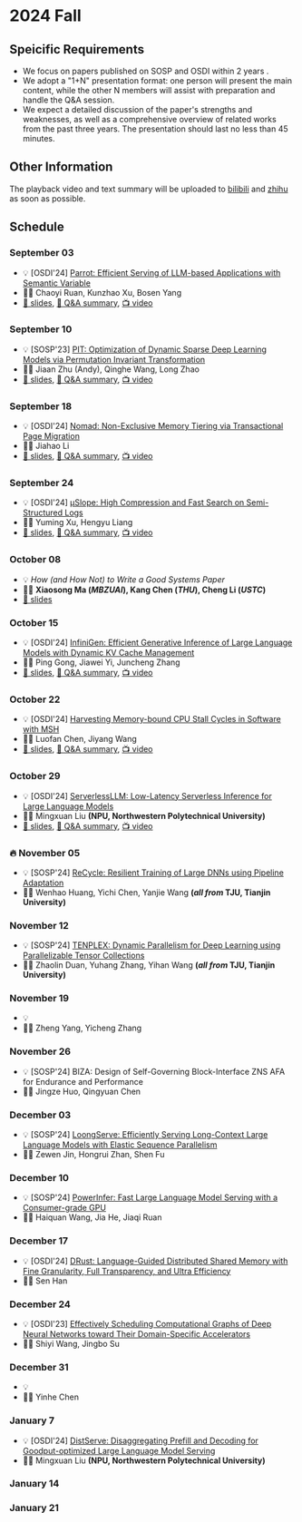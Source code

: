 # 2024 Fall

## Speicific Requirements

- We focus on papers published on SOSP and OSDI within 2 years .
- We adopt a "1+N" presentation format: one person will present the main content, while the other N members will assist with preparation and handle the Q&A session.
- We expect a detailed discussion of the paper's strengths and weaknesses, as well as a comprehensive overview of related works from the past three years. The presentation should last no less than 45 minutes.

## Other Information

The playback video and text summary will be uploaded to <a href="https://space.bilibili.com/3493280155175017/channel/collectiondetail?sid=3787828" target="_blank">bilibili</a> and <a href="https://www.zhihu.com/column/c_1819774258647277568" target="_blank">zhihu</a>  as soon as possible.

## Schedule

### September 03

- 💡 [OSDI'24] [Parrot: Efficient Serving of LLM-based Applications with Semantic Variable](https://www.usenix.org/system/files/osdi24-lin-chaofan.pdf)
- 🙎‍♂️ Chaoyi Ruan, Kunzhao Xu, Bosen Yang
- [📕 slides](./slides/240903-parrot.pdf), [📃 Q&A summary](https://zhuanlan.zhihu.com/p/720718141), [📺 video](https://www.bilibili.com/video/BV1nsHmemEV6)

### September 10

- 💡 [SOSP'23] [PIT: Optimization of Dynamic Sparse Deep Learning Models via Permutation Invariant Transformation](https://dl.acm.org/doi/abs/10.1145/3600006.3613139)
- 🙎‍♂️ Jiaan Zhu (Andy), Qinghe Wang, Long Zhao
- [📕 slides](./slides/240910-pit.pdf), [📃 Q&A summary](https://zhuanlan.zhihu.com/p/720960564), [📺 video](https://www.bilibili.com/video/BV14b4peiEus)

### September 18

- 💡 [OSDI'24] [Nomad: Non-Exclusive Memory Tiering via Transactional Page Migration](https://www.usenix.org/system/files/osdi24-xiang.pdf)
- 🙎‍♂️ Jiahao Li
- [📕 slides](./slides/240918-nomad.pdf), [📃 Q&A summary](https://zhuanlan.zhihu.com/p/721388643), [📺 video](https://www.bilibili.com/video/BV1GktXeAEeQ)

### September 24

- 💡 [OSDI'24] [μSlope: High Compression and Fast Search on Semi-Structured Logs](https://www.usenix.org/system/files/osdi24-wang-rui.pdf)
- 🙎‍♂️ Yuming Xu, Hengyu Liang
- [📕 slides](./slides/240924-uslope.pdf), [📃 Q&A summary](https://zhuanlan.zhihu.com/p/732836055), [📺 video](https://www.bilibili.com/video/BV1j3sdegEB2) 

### October 08

- 💡 *How (and How Not) to Write a Good Systems Paper*
- 🙎‍♂️ **Xiaosong Ma (*MBZUAI*), Kang Chen (*THU*), Cheng Li (*USTC*)**
- [📕 slides](./slides/241008-Systems%20and%20Papers%20(slides).pdf)


### October 15

- 💡 [OSDI'24] [InfiniGen: Efficient Generative Inference of Large Language Models with Dynamic KV Cache Management](https://www.usenix.org/system/files/osdi24-lee.pdf)
- 🙎‍♂️ Ping Gong, Jiawei Yi, Juncheng Zhang
- [📕 slides](./slides/241015-infinigen.pdf), [📃 Q&A summary](https://zhuanlan.zhihu.com/p/1633081750), [📺 video](https://www.bilibili.com/video/BV1oWmMYLE2R/) 

### October 22

- 💡 [OSDI'24] [Harvesting Memory-bound CPU Stall Cycles in Software with MSH](https://www.usenix.org/system/files/osdi24-luo.pdf)
- 🙎‍♂️ Luofan Chen, Jiyang Wang
- [📕 slides](./slides/241022-MSH.pdf), [📃 Q&A summary](https://zhuanlan.zhihu.com/p/2983911590), [📺 video](https://www.bilibili.com/video/BV14k1NYUEUV) 

### October 29

- 💡 [OSDI'24] [ServerlessLLM: Low-Latency Serverless Inference for Large Language Models](https://www.usenix.org/system/files/osdi24-fu.pdf)
- 🙎‍♂️ Mingxuan Liu **(NPU, Northwestern Polytechnical University)**
- [📕 slides](./slides/241029-ServerlessLLM.pdf), [📃 Q&A summary](https://zhuanlan.zhihu.com/p/4905218073), [📺 video](https://www.bilibili.com/video/BV1VjSGYsEqp) 

### 🔥 November 05

- 💡 [SOSP'24] [ReCycle: Resilient Training of Large DNNs using Pipeline Adaptation](https://arxiv.org/abs/2405.14009)
- 🙎‍♂️ Wenhao Huang, Yichi Chen, Yanjie Wang **(*all from* TJU, Tianjin University)**

### November 12

- 💡 [SOSP'24] [TENPLEX: Dynamic Parallelism for Deep Learning using Parallelizable Tensor Collections](https://arxiv.org/abs/2312.05181)
- 🙎‍♂️ Zhaolin Duan, Yuhang Zhang, Yihan Wang **(*all from* TJU, Tianjin University)**


### November 19

- 💡
- 🙎‍♂️ Zheng Yang, Yicheng Zhang

### November 26
- 💡 [SOSP'24] BIZA: Design of Self-Governing Block-Interface ZNS AFA for Endurance and Performance
- 🙎‍♂️ Jingze Huo, Qingyuan Chen

### December 03

- 💡 [SOSP'24] [LoongServe: Efficiently Serving Long-Context Large Language Models with Elastic Sequence Parallelism](https://arxiv.org/abs/2404.09526)
- 🙎‍♂️ Zewen Jin, Hongrui Zhan, Shen Fu

### December 10

- 💡 [SOSP'24] [PowerInfer: Fast Large Language Model Serving with a Consumer-grade GPU](https://arxiv.org/abs/2312.12456)
- 🙎‍♂️ Haiquan Wang, Jia He, Jiaqi Ruan

### December 17

- 💡 [OSDI'24] [DRust: Language-Guided Distributed Shared Memory with Fine Granularity, Full Transparency, and Ultra Efficiency](https://www.usenix.org/system/files/osdi24-ma-haoran.pdf)
- 🙎‍♂️ Sen Han

### December 24

- 💡 [OSDI'23] [Effectively Scheduling Computational Graphs of Deep Neural Networks toward Their Domain-Specific Accelerators](https://www.usenix.org/system/files/osdi23-zhao.pdf)
- 🙎‍♂️ Shiyi Wang, Jingbo Su

### December 31

- 💡 
- 🙎‍♂️ Yinhe Chen

### January 7

- 💡 [OSDI'24] [DistServe: Disaggregating Prefill and Decoding for Goodput-optimized Large Language Model Serving](https://www.usenix.org/system/files/osdi24-zhong-yinmin.pdf)
- 🙎‍♂️ Mingxuan Liu **(NPU, Northwestern Polytechnical University)**

### January 14

### January 21
